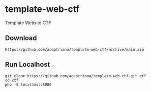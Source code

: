# template-web-ctf
Template Website CTF


## Download


```
https://github.com/aceptriana/template-web-ctf/archive/main.zip

```
## Run Localhost
```
git clone https://github.com/aceptriana/template-web-ctf.git ctf
cd ctf
php -S localhost:8080
```

